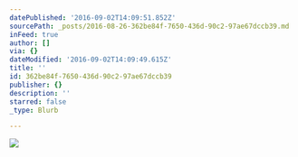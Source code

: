 ```yaml
---
datePublished: '2016-09-02T14:09:51.852Z'
sourcePath: _posts/2016-08-26-362be84f-7650-436d-90c2-97ae67dccb39.md
inFeed: true
author: []
via: {}
dateModified: '2016-09-02T14:09:49.615Z'
title: ''
id: 362be84f-7650-436d-90c2-97ae67dccb39
publisher: {}
description: ''
starred: false
_type: Blurb

---
```

![](https://the-grid-user-content.s3-us-west-2.amazonaws.com/422e709c-3f3e-44de-ad33-172d717bc13d.jpg)